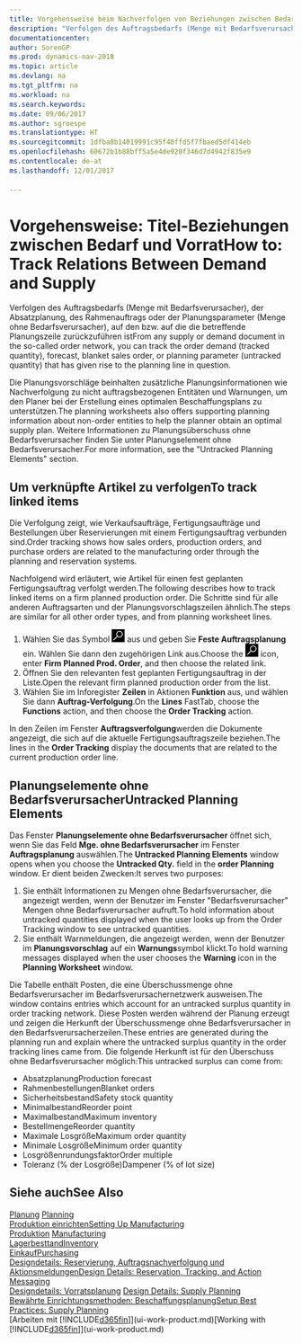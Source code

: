 ```yaml
---
title: Vorgehensweise beim Nachverfolgen von Beziehungen zwischen Bedarf und Vorrat.
description: "Verfolgen des Auftragsbedarfs (Menge mit Bedarfsverursacher), der Absatzplanung, des Rahmenauftrags oder der Planungsparameter (Menge ohne Bedarfsverursacher), auf den bzw. auf die die betreffende Planungszeile zurückzuführen ist"
documentationcenter: 
author: SorenGP
ms.prod: dynamics-nav-2018
ms.topic: article
ms.devlang: na
ms.tgt_pltfrm: na
ms.workload: na
ms.search.keywords: 
ms.date: 09/06/2017
ms.author: sgroespe
ms.translationtype: HT
ms.sourcegitcommit: 1dfba8b14019991c95f40ffd5f7fbaed5df414eb
ms.openlocfilehash: 60672b1b88bff5a5e4de920f346d7d4942f835e9
ms.contentlocale: de-at
ms.lasthandoff: 12/01/2017

---
```

# <a name="how-to-track-relations-between-demand-and-supply"></a><span data-ttu-id="fd5f4-103">Vorgehensweise: Titel-Beziehungen zwischen Bedarf und Vorrat</span><span class="sxs-lookup"><span data-stu-id="fd5f4-103">How to: Track Relations Between Demand and Supply</span></span>
<span data-ttu-id="fd5f4-104">Verfolgen des Auftragsbedarfs (Menge mit Bedarfsverursacher), der Absatzplanung, des Rahmenauftrags oder der Planungsparameter (Menge ohne Bedarfsverursacher), auf den bzw. auf die die betreffende Planungszeile zurückzuführen ist</span><span class="sxs-lookup"><span data-stu-id="fd5f4-104">From any supply or demand document in the so-called order network, you can track the order demand (tracked quantity), forecast, blanket sales order, or planning parameter (untracked quantity) that has given rise to the planning line in question.</span></span>

<span data-ttu-id="fd5f4-105">Die Planungsvorschläge beinhalten zusätzliche Planungsinformationen wie  Nachverfolgung zu nicht auftragsbezogenen Entitäten und  Warnungen, um den Planer bei der Erstellung eines optimalen Beschaffungsplans zu unterstützen.</span><span class="sxs-lookup"><span data-stu-id="fd5f4-105">The planning worksheets also offers supporting planning information about non-order entities to help the planner obtain an optimal supply plan.</span></span> <span data-ttu-id="fd5f4-106">Weitere Informationen zu Planungsüberschuss ohne Bedarfsverursacher finden Sie unter  Planungselement ohne Bedarfsverursacher.</span><span class="sxs-lookup"><span data-stu-id="fd5f4-106">For more information, see the "Untracked Planning Elements" section.</span></span>

## <a name="to-track-linked-items"></a><span data-ttu-id="fd5f4-107">Um verknüpfte Artikel zu verfolgen</span><span class="sxs-lookup"><span data-stu-id="fd5f4-107">To track linked items</span></span>
<span data-ttu-id="fd5f4-108">Die Verfolgung zeigt, wie Verkaufsaufträge, Fertigungsaufträge und Bestellungen über Reservierungen mit einem Fertigungsauftrag verbunden sind.</span><span class="sxs-lookup"><span data-stu-id="fd5f4-108">Order tracking shows how sales orders, production orders, and purchase orders are related to the manufacturing order through the planning and reservation systems.</span></span>

<span data-ttu-id="fd5f4-109">Nachfolgend wird erläutert, wie Artikel für einen fest geplanten Fertigungsauftrag verfolgt werden.</span><span class="sxs-lookup"><span data-stu-id="fd5f4-109">The following describes how to track linked items on a firm planned production order.</span></span> <span data-ttu-id="fd5f4-110">Die Schritte sind für alle anderen Auftragsarten und der Planungsvorschlagszeilen ähnlich.</span><span class="sxs-lookup"><span data-stu-id="fd5f4-110">The steps are similar for all other order types, and from planning worksheet lines.</span></span>

1. <span data-ttu-id="fd5f4-111">Wählen Sie das Symbol ![Nach Seite oder Bericht suchen](media/ui-search/search_small.png "Symbol Nach Seite oder Bericht suchen") aus und geben Sie **Feste Auftragsplanung** ein. Wählen Sie dann den zugehörigen Link aus.</span><span class="sxs-lookup"><span data-stu-id="fd5f4-111">Choose the ![Search for Page or Report](media/ui-search/search_small.png "Search for Page or Report icon") icon, enter **Firm Planned Prod. Order**, and then choose the related link.</span></span>
2. <span data-ttu-id="fd5f4-112">Öffnen Sie den relevanten fest geplanten Fertigungsauftrag in der Liste.</span><span class="sxs-lookup"><span data-stu-id="fd5f4-112">Open the relevant firm planned production order from the list.</span></span>
3. <span data-ttu-id="fd5f4-113">Wählen Sie im Inforegister **Zeilen** in Aktionen **Funktion** aus, und wählen Sie dann **Auftrag-Verfolgung**.</span><span class="sxs-lookup"><span data-stu-id="fd5f4-113">On the **Lines** FastTab, choose the **Functions** action, and then choose the **Order Tracking** action.</span></span>

<span data-ttu-id="fd5f4-114">In den Zeilen im Fenster  **Auftragsverfolgung**werden die Dokumente angezeigt, die sich auf die aktuelle Fertigungsauftragszeile beziehen.</span><span class="sxs-lookup"><span data-stu-id="fd5f4-114">The lines in the **Order Tracking** display the documents that are related to the current production order line.</span></span>

## <a name="untracked-planning-elements"></a><span data-ttu-id="fd5f4-115">Planungselemente ohne Bedarfsverursacher</span><span class="sxs-lookup"><span data-stu-id="fd5f4-115">Untracked Planning Elements</span></span>
<span data-ttu-id="fd5f4-116">Das Fenster **Planungselemente ohne Bedarfsverursacher** öffnet sich, wenn Sie das Feld **Mge. ohne Bedarfsverursacher** im Fenster **Auftragsplanung** auswählen.</span><span class="sxs-lookup"><span data-stu-id="fd5f4-116">The **Untracked Planning Elements** window opens when you choose the **Untracked Qty.** field in the **order Planning** window.</span></span> <span data-ttu-id="fd5f4-117">Er dient beiden Zwecken:</span><span class="sxs-lookup"><span data-stu-id="fd5f4-117">It serves two purposes:</span></span>

1. <span data-ttu-id="fd5f4-118">Sie enthält Informationen zu Mengen ohne Bedarfsverursacher, die angezeigt werden, wenn der Benutzer im Fenster "Bedarfsverursacher" Mengen ohne Bedarfsverursacher aufruft.</span><span class="sxs-lookup"><span data-stu-id="fd5f4-118">To hold information about untracked quantities displayed when the user looks up from the Order Tracking window to see untracked quantities.</span></span>
2. <span data-ttu-id="fd5f4-119">Sie enthält Warnmeldungen, die angezeigt werden, wenn der Benutzer im **Planungsvorschlag** auf ein **Warnungs**symbol klickt.</span><span class="sxs-lookup"><span data-stu-id="fd5f4-119">To hold warning messages displayed when the user chooses the **Warning** icon in the **Planning Worksheet** window.</span></span>

<span data-ttu-id="fd5f4-120">Die Tabelle enthält Posten, die eine Überschussmenge ohne Bedarfsverursacher im Bedarfsverursachernetzwerk ausweisen.</span><span class="sxs-lookup"><span data-stu-id="fd5f4-120">The window contains entries which account for an untracked surplus quantity in order tracking network.</span></span> <span data-ttu-id="fd5f4-121">Diese Posten werden während der Planung erzeugt und zeigen die Herkunft der Überschussmenge ohne Bedarfsverursacher in den Bedarfsverursacherzeilen.</span><span class="sxs-lookup"><span data-stu-id="fd5f4-121">These entries are generated during the planning run and explain where the untracked surplus quantity in the order tracking lines came from.</span></span> <span data-ttu-id="fd5f4-122">Die folgende Herkunft ist für den Überschuss ohne Bedarfsverursacher möglich:</span><span class="sxs-lookup"><span data-stu-id="fd5f4-122">This untracked surplus can come from:</span></span>

- <span data-ttu-id="fd5f4-123">Absatzplanung</span><span class="sxs-lookup"><span data-stu-id="fd5f4-123">Production forecast</span></span>
- <span data-ttu-id="fd5f4-124">Rahmenbestellungen</span><span class="sxs-lookup"><span data-stu-id="fd5f4-124">Blanket orders</span></span>
- <span data-ttu-id="fd5f4-125">Sicherheitsbestand</span><span class="sxs-lookup"><span data-stu-id="fd5f4-125">Safety stock quantity</span></span>
- <span data-ttu-id="fd5f4-126">Minimalbestand</span><span class="sxs-lookup"><span data-stu-id="fd5f4-126">Reorder point</span></span>
- <span data-ttu-id="fd5f4-127">Maximalbestand</span><span class="sxs-lookup"><span data-stu-id="fd5f4-127">Maximum inventory</span></span>
- <span data-ttu-id="fd5f4-128">Bestellmenge</span><span class="sxs-lookup"><span data-stu-id="fd5f4-128">Reorder quantity</span></span>
- <span data-ttu-id="fd5f4-129">Maximale Losgröße</span><span class="sxs-lookup"><span data-stu-id="fd5f4-129">Maximum order quantity</span></span>
- <span data-ttu-id="fd5f4-130">Minimale Losgröße</span><span class="sxs-lookup"><span data-stu-id="fd5f4-130">Minimum order quantity</span></span>
- <span data-ttu-id="fd5f4-131">Losgrößenrundungsfaktor</span><span class="sxs-lookup"><span data-stu-id="fd5f4-131">Order multiple</span></span>
- <span data-ttu-id="fd5f4-132">Toleranz (% der Losgröße)</span><span class="sxs-lookup"><span data-stu-id="fd5f4-132">Dampener (% of lot size)</span></span>

## <a name="see-also"></a><span data-ttu-id="fd5f4-133">Siehe auch</span><span class="sxs-lookup"><span data-stu-id="fd5f4-133">See Also</span></span>  
<span data-ttu-id="fd5f4-134">[Planung](production-planning.md) </span><span class="sxs-lookup"><span data-stu-id="fd5f4-134">[Planning](production-planning.md) </span></span>  
[<span data-ttu-id="fd5f4-135">Produktion einrichten</span><span class="sxs-lookup"><span data-stu-id="fd5f4-135">Setting Up Manufacturing</span></span>](production-configure-production-processes.md)  
<span data-ttu-id="fd5f4-136">[Produktion](production-manage-manufacturing.md)  </span><span class="sxs-lookup"><span data-stu-id="fd5f4-136">[Manufacturing](production-manage-manufacturing.md)  </span></span>  
[<span data-ttu-id="fd5f4-137">Lagerbesttand</span><span class="sxs-lookup"><span data-stu-id="fd5f4-137">Inventory</span></span>](inventory-manage-inventory.md)  
[<span data-ttu-id="fd5f4-138">Einkauf</span><span class="sxs-lookup"><span data-stu-id="fd5f4-138">Purchasing</span></span>](purchasing-manage-purchasing.md)  
[<span data-ttu-id="fd5f4-139">Designdetails: Reservierung, Auftragsnachverfolgung und Aktionsmeldungen</span><span class="sxs-lookup"><span data-stu-id="fd5f4-139">Design Details: Reservation, Tracking, and Action Messaging</span></span>](design-details-reservation-order-tracking-and-action-messaging.md)  
<span data-ttu-id="fd5f4-140">[Designdetails: Vorratsplanung](design-details-supply-planning.md) </span><span class="sxs-lookup"><span data-stu-id="fd5f4-140">[Design Details: Supply Planning](design-details-supply-planning.md) </span></span>  
[<span data-ttu-id="fd5f4-141">Bewährte Einrichtungsmethoden: Beschaffungsplanung</span><span class="sxs-lookup"><span data-stu-id="fd5f4-141">Setup Best Practices: Supply Planning</span></span>](setup-best-practices-supply-planning.md)  
<span data-ttu-id="fd5f4-142">[Arbeiten mit [!INCLUDE[d365fin](includes/d365fin_md.md)]](ui-work-product.md)</span><span class="sxs-lookup"><span data-stu-id="fd5f4-142">[Working with [!INCLUDE[d365fin](includes/d365fin_md.md)]](ui-work-product.md)</span></span>

